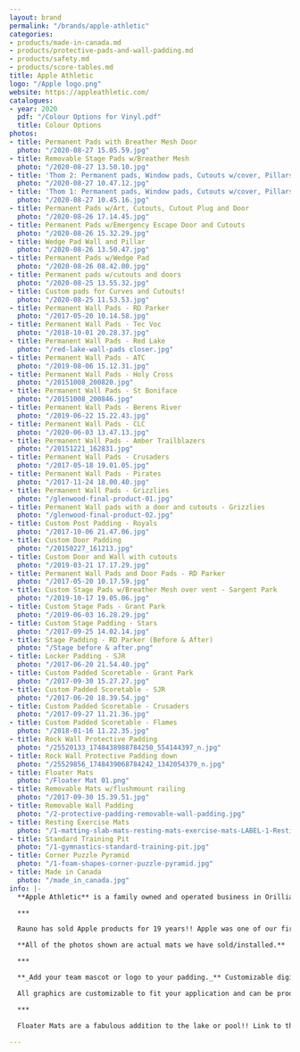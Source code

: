 ```yaml
---
layout: brand
permalink: "/brands/apple-athletic"
categories:
- products/made-in-canada.md
- products/protective-pads-and-wall-padding.md
- products/safety.md
- products/score-tables.md
title: Apple Athletic
logo: "/Apple logo.png"
website: https://appleathletic.com/
catalogues:
- year: 2020
  pdf: "/Colour Options for Vinyl.pdf"
  title: Colour Options
photos:
- title: Permanent Pads with Breather Mesh Door
  photo: "/2020-08-27 15.05.59.jpg"
- title: Removable Stage Pads w/Breather Mesh
  photo: "/2020-08-27 13.50.10.jpg"
- title: 'Thom 2: Permanent pads, Window pads, Cutouts w/cover, Pillars and Conduits'
  photo: "/2020-08-27 10.47.12.jpg"
- title: 'Thom 1: Permanent pads, Window pads, Cutouts w/cover, Pillars and Conduits'
  photo: "/2020-08-27 10.45.16.jpg"
- title: Permanent Pads w/Art, Cutouts, Cutout Plug and Door
  photo: "/2020-08-26 17.14.45.jpg"
- title: Permanent Pads w/Emergency Escape Door and Cutouts
  photo: "/2020-08-26 15.32.29.jpg"
- title: Wedge Pad Wall and Pillar
  photo: "/2020-08-26 13.50.47.jpg"
- title: Permanent Pads w/Wedge Pad
  photo: "/2020-08-26 08.42.00.jpg"
- title: Permanent pads w/cutouts and doors
  photo: "/2020-08-25 13.55.32.jpg"
- title: Custom pads for Curves and Cutouts!
  photo: "/2020-08-25 11.53.53.jpg"
- title: Permanent Wall Pads - RD Parker
  photo: "/2017-05-20 10.14.58.jpg"
- title: Permanent Wall Pads - Tec Voc
  photo: "/2018-10-01 20.28.37.jpg"
- title: Permanent Wall Pads - Red Lake
  photo: "/red-lake-wall-pads closer.jpg"
- title: Permanent Wall Pads - ATC
  photo: "/2019-08-06 15.12.31.jpg"
- title: Permanent Wall Pads - Holy Cross
  photo: "/20151008_200820.jpg"
- title: Permanent Wall Pads - St Boniface
  photo: "/20151008_200846.jpg"
- title: Permanent Wall Pads - Berens River
  photo: "/2019-06-22 15.22.43.jpg"
- title: Permanent Wall Pads - CLC
  photo: "/2020-06-03 13.47.13.jpg"
- title: Permanent Wall Pads - Amber Trailblazers
  photo: "/20151221_162831.jpg"
- title: Permanent Wall Pads - Crusaders
  photo: "/2017-05-18 19.01.05.jpg"
- title: Permanent Wall Pads - Pirates
  photo: "/2017-11-24 18.00.40.jpg"
- title: Permanent Wall Pads - Grizzlies
  photo: "/glenwood-final-product-01.jpg"
- title: Permanent Wall pads with a door and cutouts - Grizzlies
  photo: "/glenwood-final-product-02.jpg"
- title: Custom Post Padding - Royals
  photo: "/2017-10-06 21.47.06.jpg"
- title: Custom Door Padding
  photo: "/20150227_161213.jpg"
- title: Custom Door and Wall with cutouts
  photo: "/2019-03-21 17.17.29.jpg"
- title: Permanent Wall Pads and Door Pads - RD Parker
  photo: "/2017-05-20 10.17.59.jpg"
- title: Custom Stage Pads w/Breather Mesh over vent - Sargent Park
  photo: "/2019-10-17 19.05.06.jpg"
- title: Custom Stage Pads - Grant Park
  photo: "/2019-06-03 16.28.29.jpg"
- title: Custom Stage Padding - Stars
  photo: "/2017-09-25 14.02.14.jpg"
- title: Stage Padding - RD Parker (Before & After)
  photo: "/Stage before & after.png"
- title: Locker Padding - SJR
  photo: "/2017-06-20 21.54.40.jpg"
- title: Custom Padded Scoretable - Grant Park
  photo: "/2017-09-30 15.27.27.jpg"
- title: Custom Padded Scoretable - SJR
  photo: "/2017-06-20 18.39.54.jpg"
- title: Custom Padded Scoretable - Crusaders
  photo: "/2017-09-27 11.21.36.jpg"
- title: Custom Padded Scoretable - Flames
  photo: "/2018-01-16 11.22.35.jpg"
- title: Rock Wall Protective Padding
  photo: "/25520133_1748438988784250_554144397_n.jpg"
- title: Rock Wall Protective Padding down
  photo: "/25529856_1748439068784242_1342054379_n.jpg"
- title: Floater Mats
  photo: "/Floater Mat 01.png"
- title: Removable Mats w/flushmount railing
  photo: "/2017-09-30 15.39.51.jpg"
- title: Removable Wall Padding
  photo: "/2-protective-padding-removable-wall-padding.jpg"
- title: Resting Exercise Mats
  photo: "/1-matting-slab-mats-resting-mats-exercise-mats-LABEL-1-Resting-Mats-2.jpg"
- title: Standard Training Pit
  photo: "/1-gymnastics-standard-training-pit.jpg"
- title: Corner Puzzle Pyramid
  photo: "/1-foam-shapes-corner-puzzle-pyramid.jpg"
- title: Made in Canada
  photo: "/made_in_canada.jpg"
info: |-
  **Apple Athletic** is a family owned and operated business in Orillia, Ontario. Finding their roots in 1985, they manufacture super high quality mats of all sorts.

  ***

  Rauno has sold Apple products for 19 years!! Apple was one of our first partners when we started Baltic Athletics.

  **All of the photos shown are actual mats we have sold/installed.**

  ***

  **_Add your team mascot or logo to your padding._** Customizable digital printing to your pads. Durable UV cured ink printed directly onto the vinyl fabric with a state of the art flat deck printer. The result is an amazing image that does not peel or tear, like a decal.  The finished product as superior durability and adhesion creating a long lasting design.

  All graphics are customizable to fit your application and can be produced as large as you desire, within the product dimensions.

  ***

  Floater Mats are a fabulous addition to the lake or pool!! Link to the [Floater Mat website. ](https://floatermat.com/)

---
```

